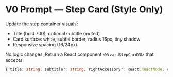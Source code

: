 # V0 Prompt — Step Card (Style Only)

Update the step container visuals:
- Title (bold 700), optional subtitle (muted)
- Card surface: white, subtle border, radius 16px, tiny shadow
- Responsive spacing (16/24px)

No logic changes. Return a React component `<WizardStepCardV0>` that accepts:
```ts
{ title: string; subtitle?: string; rightAccessory?: React.ReactNode; children: React.ReactNode }
```
